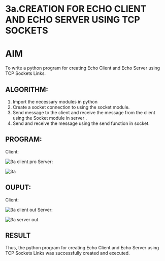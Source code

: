 # 3a.CREATION FOR ECHO CLIENT AND ECHO SERVER USING TCP SOCKETS
# AIM
To write a python program for creating Echo Client and Echo Server using TCP
Sockets Links.
## ALGORITHM:
1. Import the necessary modules in python
2. Create a socket connection to using the socket module.
3. Send message to the client and receive the message from the client using the Socket module in
 server .
4. Send and receive the message using the send function in socket.
## PROGRAM:
Client:

![3a client pro](https://github.com/MANISHA21SS/3a.Sockets_Creation_for_Echo_Client_and_Echo_Server/assets/147474298/0fb03274-7191-4a5c-a8cb-3ea64ed12c96)
Server:

![3a](https://github.com/MANISHA21SS/3a.Sockets_Creation_for_Echo_Client_and_Echo_Server/assets/147474298/69c63e94-aec1-4db7-a975-4ec3b98683aa)

## OUPUT:
Client:

![3a client out](https://github.com/MANISHA21SS/3a.Sockets_Creation_for_Echo_Client_and_Echo_Server/assets/147474298/8641ffd5-07be-4732-a1fc-c2f792ae1e1f)
Server:

![3a server out](https://github.com/MANISHA21SS/3a.Sockets_Creation_for_Echo_Client_and_Echo_Server/assets/147474298/993d3fbf-10c1-4f76-a8c3-3290ba607e06)

## RESULT
Thus, the python program for creating Echo Client and Echo Server using TCP Sockets Links 
was successfully created and executed.

